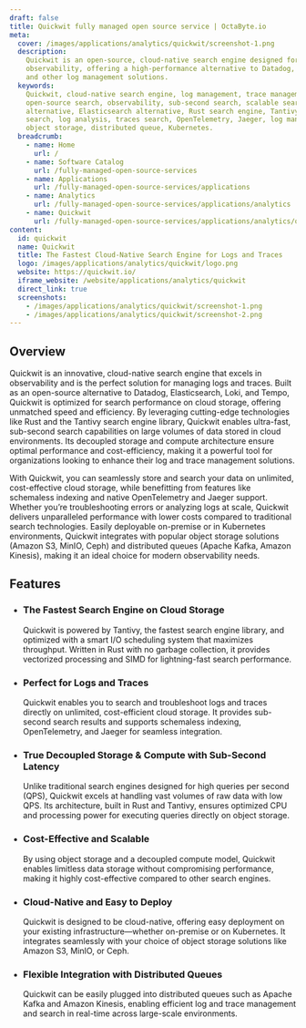 ```yaml
---
draft: false
title: Quickwit fully managed open source service | OctaByte.io
meta:
  cover: /images/applications/analytics/quickwit/screenshot-1.png
  description:
    Quickwit is an open-source, cloud-native search engine designed for
    observability, offering a high-performance alternative to Datadog, Elasticsearch,
    and other log management solutions.
  keywords:
    Quickwit, cloud-native search engine, log management, trace management,
    open-source search, observability, sub-second search, scalable search, Datadog
    alternative, Elasticsearch alternative, Rust search engine, Tantivy, cloud storage
    search, log analysis, traces search, OpenTelemetry, Jaeger, log management solution,
    object storage, distributed queue, Kubernetes.
  breadcrumb:
    - name: Home
      url: /
    - name: Software Catalog
      url: /fully-managed-open-source-services
    - name: Applications
      url: /fully-managed-open-source-services/applications
    - name: Analytics
      url: /fully-managed-open-source-services/applications/analytics
    - name: Quickwit
      url: /fully-managed-open-source-services/applications/analytics/quickwit
content:
  id: quickwit
  name: Quickwit
  title: The Fastest Cloud-Native Search Engine for Logs and Traces
  logo: /images/applications/analytics/quickwit/logo.png
  website: https://quickwit.io/
  iframe_website: /website/applications/analytics/quickwit
  direct_link: true
  screenshots:
    - /images/applications/analytics/quickwit/screenshot-1.png
    - /images/applications/analytics/quickwit/screenshot-2.png
---
```


## Overview

Quickwit is an innovative, cloud-native search engine that excels in observability and is the perfect solution for managing logs and traces. Built as an open-source alternative to Datadog, Elasticsearch, Loki, and Tempo, Quickwit is optimized for search performance on cloud storage, offering unmatched speed and efficiency. By leveraging cutting-edge technologies like Rust and the Tantivy search engine library, Quickwit enables ultra-fast, sub-second search capabilities on large volumes of data stored in cloud environments. Its decoupled storage and compute architecture ensure optimal performance and cost-efficiency, making it a powerful tool for organizations looking to enhance their log and trace management solutions.

With Quickwit, you can seamlessly store and search your data on unlimited, cost-effective cloud storage, while benefitting from features like schemaless indexing and native OpenTelemetry and Jaeger support. Whether you’re troubleshooting errors or analyzing logs at scale, Quickwit delivers unparalleled performance with lower costs compared to traditional search technologies. Easily deployable on-premise or in Kubernetes environments, Quickwit integrates with popular object storage solutions (Amazon S3, MinIO, Ceph) and distributed queues (Apache Kafka, Amazon Kinesis), making it an ideal choice for modern observability needs.

## Features

- ### The Fastest Search Engine on Cloud Storage

  Quickwit is powered by Tantivy, the fastest search engine library, and optimized with a smart I/O scheduling system that maximizes throughput. Written in Rust with no garbage collection, it provides vectorized processing and SIMD for lightning-fast search performance.

- ### Perfect for Logs and Traces

  Quickwit enables you to search and troubleshoot logs and traces directly on unlimited, cost-efficient cloud storage. It provides sub-second search results and supports schemaless indexing, OpenTelemetry, and Jaeger for seamless integration.

- ### True Decoupled Storage & Compute with Sub-Second Latency

  Unlike traditional search engines designed for high queries per second (QPS), Quickwit excels at handling vast volumes of raw data with low QPS. Its architecture, built in Rust and Tantivy, ensures optimized CPU and processing power for executing queries directly on object storage.

- ### Cost-Effective and Scalable

  By using object storage and a decoupled compute model, Quickwit enables limitless data storage without compromising performance, making it highly cost-effective compared to other search engines.

- ### Cloud-Native and Easy to Deploy

  Quickwit is designed to be cloud-native, offering easy deployment on your existing infrastructure—whether on-premise or on Kubernetes. It integrates seamlessly with your choice of object storage solutions like Amazon S3, MinIO, or Ceph.

- ### Flexible Integration with Distributed Queues

  Quickwit can be easily plugged into distributed queues such as Apache Kafka and Amazon Kinesis, enabling efficient log and trace management and search in real-time across large-scale environments.
